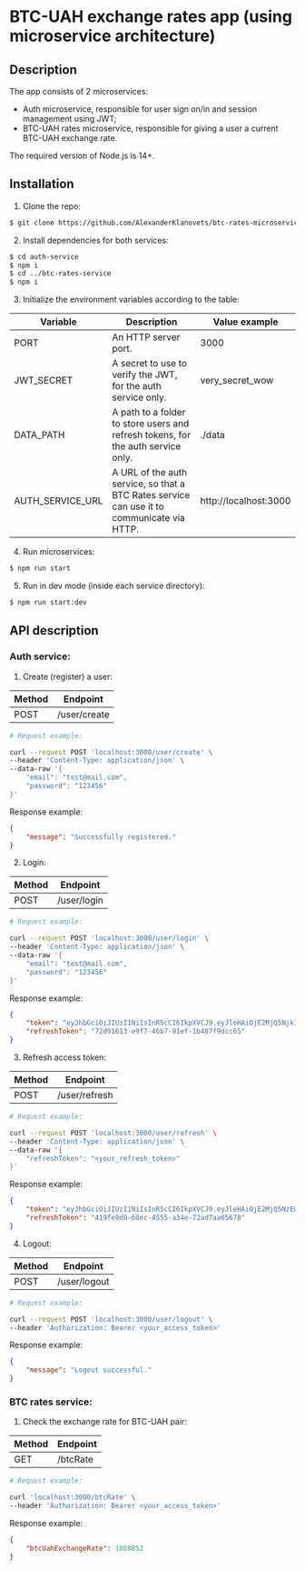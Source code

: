 # BTC-UAH exchange rates app (using microservice architecture)

## Description

The app consists of 2 microservices:
- Auth microservice, responsible for user sign on/in and session management using JWT;
- BTC-UAH rates microservice, responsible for giving a user a current BTC-UAH exchange rate.

The required version of Node.js is 14+.

## Installation

1. Clone the repo:
```bash
$ git clone https://github.com/AlexanderKlanovets/btc-rates-microservices
```

2. Install dependencies for both services:
```bash
$ cd auth-service
$ npm i
$ cd ../btc-rates-service
$ npm i
```

3. Initialize the environment variables according to the table:

|Variable|Description|Value example|
|---|---|---|
|PORT|An HTTP server port.|3000|
|JWT_SECRET|A secret to use to verify the JWT, for the auth service only.|very_secret_wow|
|DATA_PATH|A path to a folder to store users and refresh tokens, for the auth service only.|./data|
|AUTH_SERVICE_URL|A URL of the auth service, so that a BTC Rates service can use it to communicate via HTTP.|http://localhost:3000|

4. Run microservices:
```bash
$ npm run start
```

5. Run in dev mode (inside each service directory):
```bash
$ npm run start:dev
```

## API description

### Auth service:

1. Create (register) a user:

| Method | Endpoint |
|--------|----------|
| POST | /user/create |

```bash
# Request example:

curl --request POST 'localhost:3000/user/create' \
--header 'Content-Type: application/json' \
--data-raw '{
    "email": "test@mail.com",
    "password": "123456"
}'
```

Response example:
```json
{
    "message": "Successfully registered."
}
```

2. Login:

| Method | Endpoint |
|--------|----------|
| POST | /user/login |

```bash
# Request example:

curl --request POST 'localhost:3000/user/login' \
--header 'Content-Type: application/json' \
--data-raw '{
    "email": "test@mail.com",
    "password": "123456"
}'
```


Response example:
```json
{
    "token": "eyJhbGciOiJIUzI1NiIsInR5cCI6IkpXVCJ9.eyJleHAiOjE2MjQ5Njk1NjgsImVtYWlsIjoidGVzdEBtYWlsLmNvbSIsImlhdCI6MTYyNDk2ODY2OH0.KdBbEVdwBMEYGdxXkDafq3eiKswtFq_AYd9oc2N_XV0",
    "refreshToken": "72d91613-e9f7-46b7-91ef-1b487f9dcc65"
}
```

3. Refresh access token:

| Method | Endpoint |
|--------|----------|
| POST | /user/refresh |

```bash
# Request example:

curl --request POST 'localhost:3000/user/refresh' \
--header 'Content-Type: application/json' \
--data-raw '{
    "refreshToken": "<your_refresh_token>"
}'
```

Response example:
```json
{
    "token": "eyJhbGciOiJIUzI1NiIsInR5cCI6IkpXVCJ9.eyJleHAiOjE2MjQ5NzEwMzEsImVtYWlsIjoidGVzdEBtYWlsLmNvbSIsImlhdCI6MTYyNDk3MDEzMX0.55gKUMuyZhxR88PQzF-OkE7PdqjwAxEA1UogpjijUMk",
    "refreshToken": "419fe0d0-60ec-4555-a34e-72ad7aa65678"
}
```

4. Logout:

| Method | Endpoint |
|--------|----------|
| POST | /user/logout |

```bash
# Request example:

curl --request POST 'localhost:3000/user/logout' \
--header 'Authorization: Bearer <your_access_token>'
```

Response example:
```json
{
    "message": "Logout successful."
}
```

### BTC rates service:

1. Check the exchange rate for BTC-UAH pair:

| Method | Endpoint |
|--------|----------|
| GET | /btcRate |

```bash
# Request example:

curl 'localhost:3000/btcRate' \
--header 'Authorization: Bearer <your_access_token>'
```

Response example:
```json
{
    "btcUahExchangeRate": 1008852
}
```
